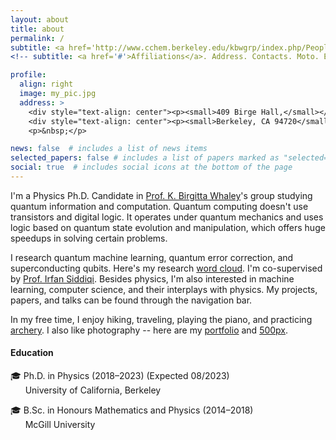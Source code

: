 ```yaml
---
layout: about
title: about
permalink: /
subtitle: <a href='http://www.cchem.berkeley.edu/kbwgrp/index.php/People/HaoranLiao'>University of California, Berkeley</a>
<!-- subtitle: <a href='#'>Affiliations</a>. Address. Contacts. Moto. Etc. -->

profile:
  align: right
  image: my_pic.jpg
  address: >
    <div style="text-align: center"><p><small>409 Birge Hall,</small></p></div>
    <div style="text-align: center"><p><small>Berkeley, CA 94720</small></p></div>
    <p>&nbsp;</p>

news: false  # includes a list of news items
selected_papers: false # includes a list of papers marked as "selected={true}"
social: true  # includes social icons at the bottom of the page
---
```


I'm a Physics Ph.D. Candidate in <a href="http://www.cchem.berkeley.edu/kbwgrp/index.php/People/BirgittaWhaley">Prof. K. Birgitta Whaley</a>'s group studying quantum information and computation. Quantum computing doesn't use transistors and digital logic. It operates under quantum mechanics and uses logic based on quantum state evolution and manipulation, which offers huge speedups in solving certain problems. 

I research quantum machine learning, quantum error correction, and superconducting qubits. Here's my research <a href='https://marwahaha.github.io/arxiv-wordcloud/?author=Haoran%20Liao'>word cloud</a>. I'm co-supervised by <a href="http://qnl.berkeley.edu/team-view/team/">Prof. Irfan Siddiqi</a>. Besides physics, I'm also interested in machine learning, computer science, and their interplays with physics. My projects, papers, and talks can be found through the navigation bar.

In my free time, I enjoy hiking, traveling, playing the piano, and practicing <a href="https://www.facebook.com/calarchery">archery</a>. I also like photography -- here are my <a href="https://lhr.myportfolio.com/">portfolio</a> and <a href="https://500px.com/p/haoranliao?view=photos">500px</a>. 


<!-- <br> -->

<h4>Education</h4>
🎓 Ph.D. in Physics (2018&ndash;2023) (Expected 08/2023) <br>
&nbsp;&nbsp;&nbsp;&nbsp;&nbsp;&nbsp;University of California, Berkeley

🎓 B.Sc. in Honours Mathematics and Physics (2014&ndash;2018) <br>
&nbsp;&nbsp;&nbsp;&nbsp;&nbsp;&nbsp;McGill University

<!-- Write your biography here. Tell the world about yourself. Link to your favorite [subreddit](http://reddit.com). You can put a picture in, too. The code is already in, just name your picture `prof_pic.jpg` and put it in the `img/` folder.

Put your address / P.O. box / other info right below your picture. You can also disable any these elements by editing `profile` property of the YAML header of your `_pages/about.md`. Edit `_bibliography/papers.bib` and Jekyll will render your [publications page](/al-folio/publications/) automatically.

Link to your social media connections, too. This theme is set up to use [Font Awesome icons](http://fortawesome.github.io/Font-Awesome/) and [Academicons](https://jpswalsh.github.io/academicons/), like the ones below. Add your Facebook, Twitter, LinkedIn, Google Scholar, or just disable all of them.
 -->
